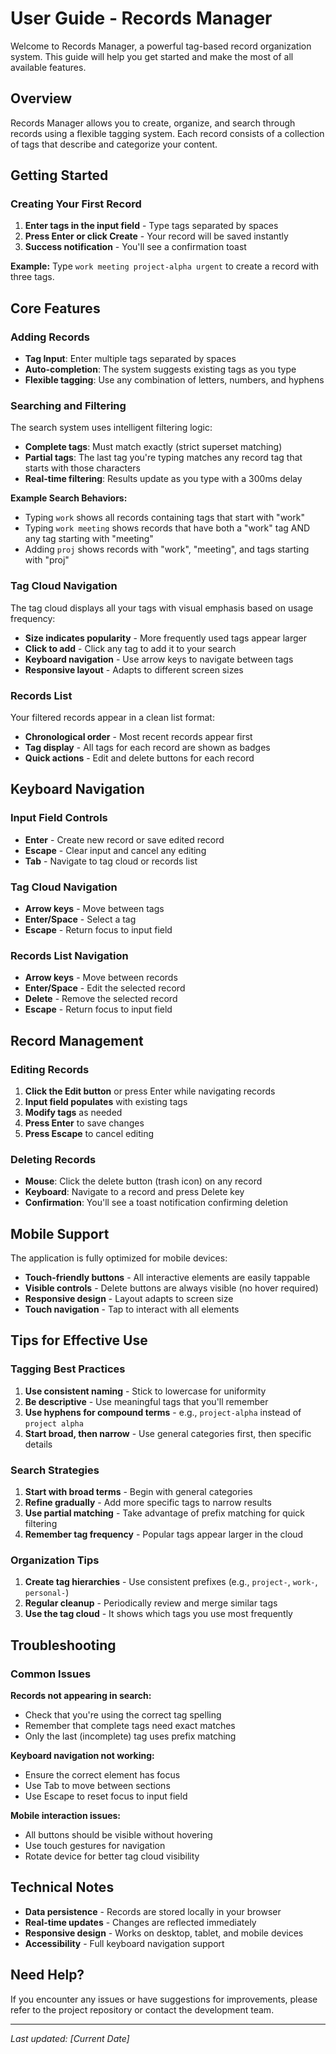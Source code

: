 # User Guide - Records Manager

Welcome to Records Manager, a powerful tag-based record organization system. This guide will help you get started and make the most of all available features.

## Overview

Records Manager allows you to create, organize, and search through records using a flexible tagging system. Each record consists of a collection of tags that describe and categorize your content.

## Getting Started

### Creating Your First Record

1. **Enter tags in the input field** - Type tags separated by spaces
2. **Press Enter or click Create** - Your record will be saved instantly
3. **Success notification** - You'll see a confirmation toast

**Example:** Type `work meeting project-alpha urgent` to create a record with three tags.

## Core Features

### Adding Records

- **Tag Input**: Enter multiple tags separated by spaces
- **Auto-completion**: The system suggests existing tags as you type
- **Flexible tagging**: Use any combination of letters, numbers, and hyphens

### Searching and Filtering

The search system uses intelligent filtering logic:

- **Complete tags**: Must match exactly (strict superset matching)
- **Partial tags**: The last tag you're typing matches any record tag that starts with those characters
- **Real-time filtering**: Results update as you type with a 300ms delay

**Example Search Behaviors:**
- Typing `work` shows all records containing tags that start with "work"
- Typing `work meeting` shows records that have both a "work" tag AND any tag starting with "meeting"
- Adding `proj` shows records with "work", "meeting", and tags starting with "proj"

### Tag Cloud Navigation

The tag cloud displays all your tags with visual emphasis based on usage frequency:

- **Size indicates popularity** - More frequently used tags appear larger
- **Click to add** - Click any tag to add it to your search
- **Keyboard navigation** - Use arrow keys to navigate between tags
- **Responsive layout** - Adapts to different screen sizes

### Records List

Your filtered records appear in a clean list format:

- **Chronological order** - Most recent records appear first
- **Tag display** - All tags for each record are shown as badges
- **Quick actions** - Edit and delete buttons for each record

## Keyboard Navigation

### Input Field Controls
- **Enter** - Create new record or save edited record
- **Escape** - Clear input and cancel any editing
- **Tab** - Navigate to tag cloud or records list

### Tag Cloud Navigation
- **Arrow keys** - Move between tags
- **Enter/Space** - Select a tag
- **Escape** - Return focus to input field

### Records List Navigation
- **Arrow keys** - Move between records
- **Enter/Space** - Edit the selected record
- **Delete** - Remove the selected record
- **Escape** - Return focus to input field

## Record Management

### Editing Records

1. **Click the Edit button** or press Enter while navigating records
2. **Input field populates** with existing tags
3. **Modify tags** as needed
4. **Press Enter** to save changes
5. **Press Escape** to cancel editing

### Deleting Records

- **Mouse**: Click the delete button (trash icon) on any record
- **Keyboard**: Navigate to a record and press Delete key
- **Confirmation**: You'll see a toast notification confirming deletion

## Mobile Support

The application is fully optimized for mobile devices:

- **Touch-friendly buttons** - All interactive elements are easily tappable
- **Visible controls** - Delete buttons are always visible (no hover required)
- **Responsive design** - Layout adapts to screen size
- **Touch navigation** - Tap to interact with all elements

## Tips for Effective Use

### Tagging Best Practices

1. **Use consistent naming** - Stick to lowercase for uniformity
2. **Be descriptive** - Use meaningful tags that you'll remember
3. **Use hyphens for compound terms** - e.g., `project-alpha` instead of `project alpha`
4. **Start broad, then narrow** - Use general categories first, then specific details

### Search Strategies

1. **Start with broad terms** - Begin with general categories
2. **Refine gradually** - Add more specific tags to narrow results
3. **Use partial matching** - Take advantage of prefix matching for quick filtering
4. **Remember tag frequency** - Popular tags appear larger in the cloud

### Organization Tips

1. **Create tag hierarchies** - Use consistent prefixes (e.g., `project-`, `work-`, `personal-`)
2. **Regular cleanup** - Periodically review and merge similar tags
3. **Use the tag cloud** - It shows which tags you use most frequently

## Troubleshooting

### Common Issues

**Records not appearing in search:**
- Check that you're using the correct tag spelling
- Remember that complete tags need exact matches
- Only the last (incomplete) tag uses prefix matching

**Keyboard navigation not working:**
- Ensure the correct element has focus
- Use Tab to move between sections
- Use Escape to reset focus to input field

**Mobile interaction issues:**
- All buttons should be visible without hovering
- Use touch gestures for navigation
- Rotate device for better tag cloud visibility

## Technical Notes

- **Data persistence** - Records are stored locally in your browser
- **Real-time updates** - Changes are reflected immediately
- **Responsive design** - Works on desktop, tablet, and mobile devices
- **Accessibility** - Full keyboard navigation support

## Need Help?

If you encounter any issues or have suggestions for improvements, please refer to the project repository or contact the development team.

---

*Last updated: [Current Date]*